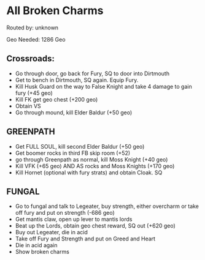 # All Broken Charms

Routed by: unknown

Geo Needed: 1286 Geo

## Crossroads:
- Go through door, go back for Fury, SQ to door into Dirtmouth
- Get to bench in Dirtmouth, SQ again. Equip Fury.
- Kill Husk Guard  on the way to False Knight and take 4 damage to gain fury (+45 geo)
- Kill FK get geo chest (+200 geo)
- Obtain VS
- Go through mound, kill Elder Baldur (+50 geo)

## GREENPATH
- Get FULL SOUL, kill second Elder Baldur (+50 geo)
- Get boomer rocks in third FB skip room (+52)
- go through Greenpath as normal, kill Moss Knight (+40 geo)
- Kill VFK (+65 geo) AND AS rocks and Moss Knights (+170 geo)
- Kill Hornet (optional with fury strats) and obtain Cloak. SQ

## FUNGAL
- Go to fungal and talk to Legeater, buy strength, either overcharm or take off fury and put on strength (-686 geo)
- Get mantis claw, open up lever to mantis lords
- Beat up the Lords, obtain geo chest reward, SQ out (+620 geo)
- Buy out Legeater, die in acid
- Take off Fury and Strength and put on Greed and Heart
- Die in acid again
- Show broken charms
